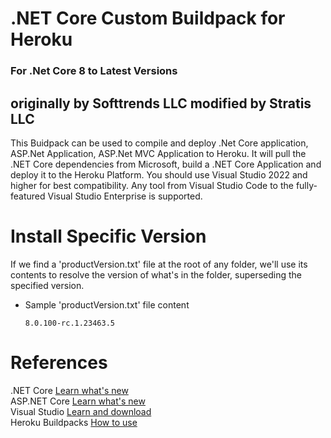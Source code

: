 # .NET Core Custom Buildpack for Heroku
### For .Net Core 8 to Latest Versions
## originally by Softtrends LLC modified by Stratis LLC

This Buidpack can be used to compile and deploy .Net Core application, ASP.Net Application, ASP.Net MVC Application to Heroku. It will pull the .NET Core dependencies from Microsoft, build a .NET Core Application and deploy it to the Heroku Platform. You should use Visual Studio 2022 and higher for best compatibility. Any tool from Visual Studio Code to the fully-featured Visual Studio Enterprise is supported.

# Install Specific Version
If we find a 'productVersion.txt' file at the root of any folder, we'll use its contents to resolve the version of what's in the folder, superseding the specified version.
  - Sample 'productVersion.txt' file content
    ```
    8.0.100-rc.1.23463.5
    ```

# References

.NET Core [Learn what's new](https://docs.microsoft.com/en-us/dotnet/core/)<br/>
ASP.NET Core [Learn what's new](https://go.microsoft.com/fwlink/?LinkId=518016)<br/>
Visual Studio [Learn and download](https://www.visualstudio.com/)<br/>
Heroku Buildpacks [How to use](https://devcenter.heroku.com/articles/buildpacks#setting-a-buildpack-on-an-application)
<br/>
